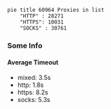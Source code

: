 
```mermaid
pie title 60964 Proxies in list
    "HTTP" : 28271
    "HTTPS": 10031
    "SOCKS" : 30761
```

### Some Info
#### Average Timeout

- mixed: 3.5s
- http: 1.8s
- https: 8.2s
- socks: 5.3s